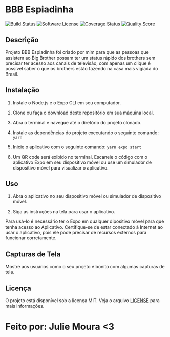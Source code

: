 # BBB Espiadinha

[![Build Status](https://img.shields.io/travis/user/repo/master.svg?style=flat-square)](https://travis-ci.org/user/repo)
[![Software License](https://img.shields.io/badge/license-MIT-brightgreen.svg?style=flat-square)](LICENSE.md)
[![Coverage Status](https://img.shields.io/scrutinizer/coverage/g/user/repo.svg?style=flat-square)](https://scrutinizer-ci.com/g/user/repo/code-structure)
[![Quality Score](https://img.shields.io/scrutinizer/g/user/repo.svg?style=flat-square)](https://scrutinizer-ci.com/g/user/repo)

## Descrição

Projeto BBB Espiadinha foi criado por mim para que as pessoas que assistem ao Big Brother possam ter um status rápido dos brothers sem precisar ter acesso aos canais de televisão, com apenas um clique é possível saber o que os brothers estão fazendo na casa mais vigiada do Brasil.

## Instalação

1. Instale o Node.js e o Expo CLI em seu computador.

2. Clone ou faça o download deste repositório em sua máquina local.

3. Abra o terminal e navegue até o diretório do projeto clonado.

4. Instale as dependências do projeto executando o seguinte comando:
``yarn``

5. Inicie o aplicativo com o seguinte comando:
``yarn expo start``

6. Um QR code será exibido no terminal. Escaneie o código com o aplicativo Expo em seu dispositivo móvel ou use um simulador de dispositivo móvel para visualizar o aplicativo.


## Uso

1. Abra o aplicativo no seu dispositivo móvel ou simulador de dispositivo móvel.

2. Siga as instruções na tela para usar o aplicativo.

Para usá-lo é necessário ter o Expo em qualquer dipositivo móvel para que tenha acesso ao Aplicativo.
Certifique-se de estar conectado à Internet ao usar o aplicativo, pois ele pode precisar de recursos externos para funcionar corretamente.

## Capturas de Tela

Mostre aos usuários como o seu projeto é bonito com algumas capturas de tela.

## Licença

O projeto está disponível sob a licença MIT. Veja o arquivo [LICENSE](LICENSE.md) para mais informações.

# Feito por: Julie Moura <3

